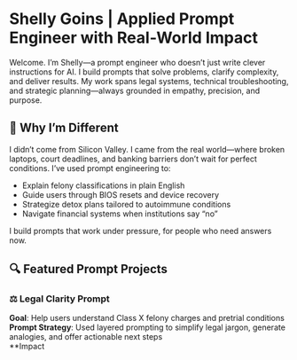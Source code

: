 # Shelly Goins | Applied Prompt Engineer with Real-World Impact

Welcome. I’m Shelly—a prompt engineer who doesn’t just write clever instructions for AI. I build prompts that solve problems, clarify complexity, and deliver results. My work spans legal systems, technical troubleshooting, and strategic planning—always grounded in empathy, precision, and purpose.

## 🧠 Why I’m Different

I didn’t come from Silicon Valley. I came from the real world—where broken laptops, court deadlines, and banking barriers don’t wait for perfect conditions. I’ve used prompt engineering to:

- Explain felony classifications in plain English
- Guide users through BIOS resets and device recovery
- Strategize detox plans tailored to autoimmune conditions
- Navigate financial systems when institutions say “no”

I build prompts that work under pressure, for people who need answers now.

## 🔍 Featured Prompt Projects

### ⚖️ Legal Clarity Prompt
**Goal**: Help users understand Class X felony charges and pretrial conditions  
**Prompt Strategy**: Used layered prompting to simplify legal jargon, generate analogies, and offer actionable next steps  
**Impact
